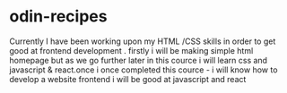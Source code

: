# odin-recipes
Currently I have been working upon my HTML /CSS skills in order to get good at frontend development . firstly i will be making simple html homepage  but as we go further later in this cource i will learn css and javascript & react.once i once completed this cource -
i will know how to develop a website frontend 
i will be good at javascript and react 
